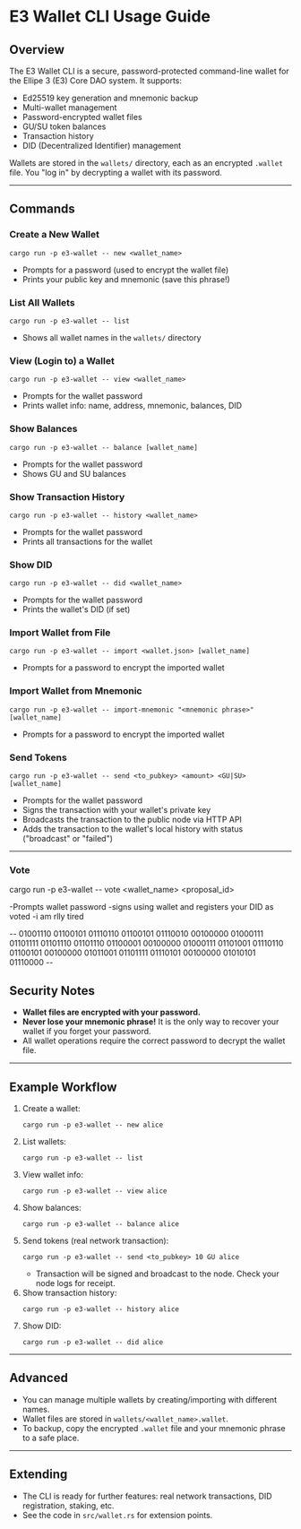 # E3 Wallet CLI Usage Guide

## Overview
The E3 Wallet CLI is a secure, password-protected command-line wallet for the Ellipe 3 (E3) Core DAO system. It supports:
- Ed25519 key generation and mnemonic backup
- Multi-wallet management
- Password-encrypted wallet files
- GU/SU token balances
- Transaction history
- DID (Decentralized Identifier) management

Wallets are stored in the `wallets/` directory, each as an encrypted `.wallet` file. You "log in" by decrypting a wallet with its password.

---

## Commands

### Create a New Wallet
```
cargo run -p e3-wallet -- new <wallet_name>
```
- Prompts for a password (used to encrypt the wallet file)
- Prints your public key and mnemonic (save this phrase!)

### List All Wallets
```
cargo run -p e3-wallet -- list
```
- Shows all wallet names in the `wallets/` directory

### View (Login to) a Wallet
```
cargo run -p e3-wallet -- view <wallet_name>
```
- Prompts for the wallet password
- Prints wallet info: name, address, mnemonic, balances, DID

### Show Balances
```
cargo run -p e3-wallet -- balance [wallet_name]
```
- Prompts for the wallet password
- Shows GU and SU balances

### Show Transaction History
```
cargo run -p e3-wallet -- history <wallet_name>
```
- Prompts for the wallet password
- Prints all transactions for the wallet

### Show DID
```
cargo run -p e3-wallet -- did <wallet_name>
```
- Prompts for the wallet password
- Prints the wallet's DID (if set)

### Import Wallet from File
```
cargo run -p e3-wallet -- import <wallet.json> [wallet_name]
```
- Prompts for a password to encrypt the imported wallet

### Import Wallet from Mnemonic
```
cargo run -p e3-wallet -- import-mnemonic "<mnemonic phrase>" [wallet_name]
```
- Prompts for a password to encrypt the imported wallet


### Send Tokens
```
cargo run -p e3-wallet -- send <to_pubkey> <amount> <GU|SU> [wallet_name]
```
- Prompts for the wallet password
- Signs the transaction with your wallet's private key
- Broadcasts the transaction to the public node via HTTP API
- Adds the transaction to the wallet's local history with status ("broadcast" or "failed")

---

### Vote 

cargo run -p e3-wallet -- vote <wallet_name> <proposal_id> <choice>

-Prompts wallet password
-signs using wallet and registers your DID as voted
-i am rlly tired


-- 01001110 01100101 01110110 01100101 01110010 00100000 01000111 01101111 01101110 01101110 01100001 00100000 01000111 01101001 01110110 01100101 00100000 01011001 01101111 01110101 00100000 01010101 01110000  -- 

## Security Notes
- **Wallet files are encrypted with your password.**
- **Never lose your mnemonic phrase!** It is the only way to recover your wallet if you forget your password.
- All wallet operations require the correct password to decrypt the wallet file.

---


## Example Workflow
1. Create a wallet:
   ```
   cargo run -p e3-wallet -- new alice
   ```
2. List wallets:
   ```
   cargo run -p e3-wallet -- list
   ```
3. View wallet info:
   ```
   cargo run -p e3-wallet -- view alice
   ```
4. Show balances:
   ```
   cargo run -p e3-wallet -- balance alice
   ```
5. Send tokens (real network transaction):
   ```
   cargo run -p e3-wallet -- send <to_pubkey> 10 GU alice
   ```
   - Transaction will be signed and broadcast to the node. Check your node logs for receipt.
6. Show transaction history:
   ```
   cargo run -p e3-wallet -- history alice
   ```
7. Show DID:
   ```
   cargo run -p e3-wallet -- did alice
   ```

---

## Advanced
- You can manage multiple wallets by creating/importing with different names.
- Wallet files are stored in `wallets/<wallet_name>.wallet`.
- To backup, copy the encrypted `.wallet` file and your mnemonic phrase to a safe place.

---

## Extending
- The CLI is ready for further features: real network transactions, DID registration, staking, etc.
- See the code in `src/wallet.rs` for extension points.
